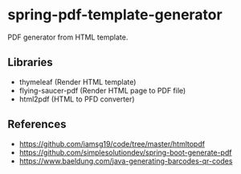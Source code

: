 # spring-pdf-template-generator

PDF generator from HTML template.

## Libraries

- thymeleaf (Render HTML template)
- flying-saucer-pdf (Render HTML page to PDF file)
- html2pdf (HTML to PFD converter)

## References

- https://github.com/iamsg19/code/tree/master/htmltopdf
- https://github.com/simplesolutiondev/spring-boot-generate-pdf
- https://www.baeldung.com/java-generating-barcodes-qr-codes
